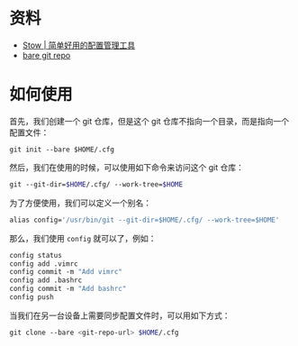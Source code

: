 # 资料

- [Stow | 简单好用的配置管理工具](https://www.bilibili.com/video/BV18u41167xT/)
- [bare git repo](https://www.atlassian.com/git/tutorials/dotfiles)

# 如何使用

首先，我们创建一个 git 仓库，但是这个 git 仓库不指向一个目录，而是指向一个配置文件：

```bassh
git init --bare $HOME/.cfg
```

然后，我们在使用的时候，可以使用如下命令来访问这个 git 仓库：

```bash
git --git-dir=$HOME/.cfg/ --work-tree=$HOME
```

为了方便使用，我们可以定义一个别名：

```bash
alias config='/usr/bin/git --git-dir=$HOME/.cfg/ --work-tree=$HOME'
```

那么，我们使用 `config` 就可以了，例如：

```bash
config status 
config add .vimrc 
config commit -m "Add vimrc" 
config add .bashrc 
config commit -m "Add bashrc" 
config push
```

当我们在另一台设备上需要同步配置文件时，可以用如下方式：

```bash
git clone --bare <git-repo-url> $HOME/.cfg
```

